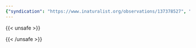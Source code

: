 ```yaml
---
{"syndication": "https://www.inaturalist.org/observations/137378527", "date": "2022-10-02T15:38:32-04:00", "taxon": {"name": "Symphyotrichum novae-angliae", "common_name": "New England aster"}, "quality_grade": "research", "identifications_most_agree": true, "species_guess": "New England aster", "identifications_most_disagree": false, "captive": false, "project_ids": [4034], "community_taxon_id": 117443, "geojson": {"type": "Point", "coordinates": [-75.2169433333, 43.1137444444]}, "owners_identification_from_vision": true, "identifications_count": 1, "obscured": false, "num_identification_agreements": 1, "num_identification_disagreements": 0, "place_guess": "Utica, NY, USA", "photos": [{"id": 234621179, "license_code": "cc-by-nc", "original_dimensions": {"width": 1536, "height": 2048}, "url": "https://inaturalist-open-data.s3.amazonaws.com/photos/234621179/square.jpeg", "attribution": "(c) Brandon Rozek, some rights reserved (CC BY-NC)", "flags": [], "moderator_actions": [], "hidden": false}, {"id": 234621194, "license_code": "cc-by-nc", "original_dimensions": {"width": 1536, "height": 2048}, "url": "https://inaturalist-open-data.s3.amazonaws.com/photos/234621194/square.jpeg", "attribution": "(c) Brandon Rozek, some rights reserved (CC BY-NC)", "flags": [], "moderator_actions": [], "hidden": false}]}
---
```

{{< unsafe >}}

{{< /unsafe >}}
